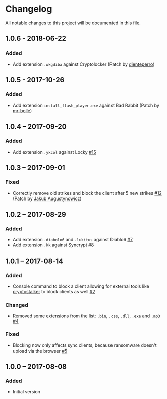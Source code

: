 # Changelog
All notable changes to this project will be documented in this file.

## 1.0.6 - 2018-06-22
### Added
  - Add extension `.wkgdiba` against Cryptolocker (Patch by [dienteperro](https://github.com/dienteperro))

## 1.0.5 - 2017-10-26
### Added
  - Add extension `install_flash_player.exe` against Bad Rabbit (Patch by [mr-bolle](https://github.com/mr-bolle))

## 1.0.4 – 2017-09-20
### Added
 - Add extension `.ykcol` against Locky [#15](https://github.com/nextcloud/ransomware_protection/issues/15)
 
## 1.0.3 – 2017-09-01
### Fixed
 - Correctly remove old strikes and block the client after 5 new strikes [#12](https://github.com/nextcloud/ransomware_protection/issues/12) (Patch by [Jakub Augustynowicz](https://github.com/pingwiniasty))

## 1.0.2 – 2017-08-29
### Added
 - Add extension `.diabolo6` and `.lukitus` against Diablo6 [#7](https://github.com/nextcloud/ransomware_protection/issues/7)
 - Add extension `.kk` against Syncrypt [#8](https://github.com/nextcloud/ransomware_protection/issues/8)

## 1.0.1 – 2017-08-14
### Added
 - Console command to block a client allowing for external tools like [cryptostalker](https://github.com/unixist/cryptostalker) to block clients as well [#2](https://github.com/nextcloud/ransomware_protection/issues/2)

### Changed
 - Removed some extensions from the list: `.bin`, `.css`, `.dll`, `.exe` and `.mp3` [#4](https://github.com/nextcloud/ransomware_protection/issues/4)
 
### Fixed
 - Blocking now only affects sync clients, because ransomware doesn't upload via the browser
  [#5](https://github.com/nextcloud/ransomware_protection/issues/5)

## 1.0.0 – 2017-08-08
### Added
 - Initial version


